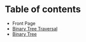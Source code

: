 # Table of contents

* Front Page
* [Binary Tree Traversal](binary-tree-traversal.md)
* [Binary Tree](binary-tree.md)

